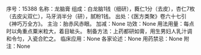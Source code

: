 序号：15388
名称：龙脑膏
组成：白龙脑1钱（细研），蕤仁1分（去皮），杏仁7枚（去皮尖双仁），马牙消半分（研），腻粉1钱。
出处：《医方类聚》卷六十七引《神巧万全方》。
主治：胎赤风赤眼。
加减：None
功效：None
用法用量：每点时以角重点粟米粒大，着目眦头。
制备方法：上药都研如膏，用生男妇人乳汁调和令匀，入瓷合贮之。
临床应用：None
各家论述：None
用药禁忌：None
附注：None
